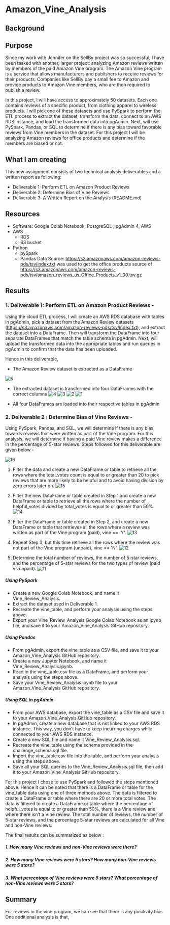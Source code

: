 # Amazon_Vine_Analysis

## Background

## Purpose
Since my work with Jennifer on the SellBy project was so successful, I have been tasked with another, larger project: analyzing Amazon reviews written by members of the paid Amazon Vine program. The Amazon Vine program is a service that allows manufacturers and publishers to receive reviews for their products. Companies like SellBy pay a small fee to Amazon and provide products to Amazon Vine members, who are then required to publish a review.

In this project, I will have access to approximately 50 datasets. Each one contains reviews of a specific product, from clothing apparel to wireless products. I will pick one of these datasets and use PySpark to perform the ETL process to extract the dataset, transform the data, connect to an AWS RDS instance, and load the transformed data into pgAdmin. Next, will use PySpark, Pandas, or SQL to determine if there is any bias toward favorable reviews from Vine members in the dataset. For this project I will be analyzing Amazon reviews for office products and determine if the members are biased or not.


## What I am creating 
This new assignment consists of two technical analysis deliverables and a written report as following:

- Deliverable 1: Perform ETL on Amazon Product Reviews
- Deliverable 2: Determine Bias of Vine Reviews
- Deliverable 3: A Written Report on the Analysis (README.md)


## Resources
- Software: Google Colab Notebook, PostgreSQL , pgAdmin 4, AWS
- AWS
    - RDS
    - S3 bucket
- Python
    - pySpark
    - Pandas
Data Source: https://s3.amazonaws.com/amazon-reviews-pds/tsv/index.txt was used to get the office products source of https://s3.amazonaws.com/amazon-reviews-pds/tsv/amazon_reviews_us_Office_Products_v1_00.tsv.gz


## Results 

### 1. Deliverable 1: Perform ETL on Amazon Product Reviews - 
Using the cloud ETL process, I will create an AWS RDS database with tables in pgAdmin, pick a dataset from the Amazon Review datasets (https://s3.amazonaws.com/amazon-reviews-pds/tsv/index.txt), and extract the dataset into a DataFrame. Then will transform the DataFrame into four separate DataFrames that match the table schema in pgAdmin. Next, will upload the transformed data into the appropriate tables and run queries in pgAdmin to confirm that the data has been uploaded.

Hence in this deliverable, 
- The Amazon  Review dataset is extracted as a DataFrame 

![5](https://user-images.githubusercontent.com/23488019/154587836-98c60a43-cf12-434f-94b0-c3e8d50c586a.PNG)

- The extracted dataset is transformed into four DataFrames with the correct columns 
![4](https://user-images.githubusercontent.com/23488019/154587855-e0667986-37ff-4cde-a645-0f27993e9cff.PNG)
![3](https://user-images.githubusercontent.com/23488019/154587866-b0dc4b6d-387c-472b-a763-67526a355c14.PNG)
![2](https://user-images.githubusercontent.com/23488019/154587872-5f4c5a0f-613a-4081-a238-d235b95afd38.PNG)
![1](https://user-images.githubusercontent.com/23488019/154587879-132b51de-7fb3-4668-bfb6-5b562dd4af9e.PNG)


- All four DataFrames are loaded into their respective tables in pgAdmin 



### 2. Deliverable 2 : Determine Bias of Vine Reviews - 

Using PySpark, Pandas, and SQL, we will determine if there is any bias towards reviews that were written as part of the Vine program. For this analysis, we will determine if having a paid Vine review makes a difference in the percentage of 5-star reviews. Steps followed for this deliverable are given below - 

![16](https://user-images.githubusercontent.com/23488019/154587085-6f090f79-8a2c-45a5-adae-324970a70f34.PNG)

1. Filter the data and create a new DataFrame or table to retrieve all the rows where the total_votes count is equal to or greater than 20 to pick reviews that are more likely to be helpful and to avoid having division by zero errors later on.
![15](https://user-images.githubusercontent.com/23488019/154587124-a109d88f-b029-4cf1-9494-a47cc576d459.PNG)

2. Filter the new DataFrame or table created in Step 1 and create a new DataFrame or table to retrieve all the rows where the number of helpful_votes divided by total_votes is equal to or greater than 50%.
![14](https://user-images.githubusercontent.com/23488019/154587157-86adf9e1-ea9d-4529-a638-431a947f4371.PNG)

3. Filter the DataFrame or table created in Step 2, and create a new DataFrame or table that retrieves all the rows where a review was written as part of the Vine program (paid), vine == 'Y'.
![13](https://user-images.githubusercontent.com/23488019/154587196-d10bdcec-ccae-4979-9c59-b218be9f6043.PNG)

4. Repeat Step 3, but this time retrieve all the rows where the review was not part of the Vine program (unpaid), vine == 'N'.
![12](https://user-images.githubusercontent.com/23488019/154587212-1eb41eb5-abe7-4a02-b3ed-c64c16667383.PNG)

5. Determine the total number of reviews, the number of 5-star reviews, and the percentage of 5-star reviews for the two types of review (paid vs unpaid).
![11](https://user-images.githubusercontent.com/23488019/154587222-422057dc-2c7a-4b4e-890c-8fd07068dbc8.PNG)

##### Using PySpark
- Create a new Google Colab Notebook, and name it Vine_Review_Analysis.
- Extract the dataset used in Deliverable 1.
- Recreate the vine_table, and perform your analysis using the steps above.
- Export your Vine_Review_Analysis Google Colab Notebook as an ipynb file, and save it to your Amazon_Vine_Analysis GitHub repository.


##### Using Pandas
- From pgAdmin, export the vine_table as a CSV file, and save it to your Amazon_Vine_Analysis GitHub repository.
- Create a new Jupyter Notebook, and name it Vine_Review_Analysis.ipynb.
- Read in the vine_table.csv file as a DataFrame, and perform your analysis using the steps above.
- Save your Vine_Review_Analysis.ipynb file to your Amazon_Vine_Analysis GitHub repository.

##### Using SQL in pgAdmin
- From your AWS database, export the vine_table as a CSV file and save it to your Amazon_Vine_Analysis GitHub repository.
- In pgAdmin, create a new database that is not linked to your AWS RDS instance. This way, you don’t have to keep incurring charges while connected to your AWS RDS instance.
- Create a new SQL file and name it Vine_Review_Analysis.sql.
- Recreate the vine_table using the schema provided in the challenge_schema.sql file.
- Import the vine_table.csv file into the table, and perform your analysis using the steps above.
- Save all your SQL queries to the Vine_Review_Analysis.sql file, then add it to your Amazon_Vine_Analysis GitHub repository.

For this project I chose to use PySpark and followed the steps mentioned above. Hence it can be noted that there is a DataFrame or table for the vine_table data using one of three methods above. The data is filtered to create a DataFrame or table where there are 20 or more total votes. 
The data is filtered to create a DataFrame or table where the percentage of helpful_votes is equal to or greater than 50%, there is a Vine review and where there isn’t a Vine review. The total number of reviews, the number of 5-star reviews, and the percentage 5-star reviews are calculated for all Vine and non-Vine reviews. 

The final results can be summarized as below :

##### 1. How many Vine reviews and non-Vine reviews were there?

##### 2. How many Vine reviews were 5 stars? How many non-Vine reviews were 5 stars?

##### 3. What percentage of Vine reviews were 5 stars? What percentage of non-Vine reviews were 5 stars?

## Summary
For reviews in the vine program, we can see that there is any positivity bias 
 One additional analysis is that, 
